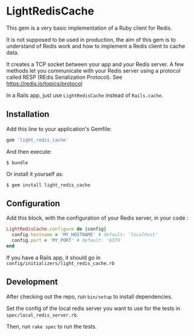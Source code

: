 # LightRedisCache


This gem is a very basic implementation of a Ruby client for Redis.

It is not supposed to be used in production, the aim of this gem is to understand of Redis work and how to implement a Redis client to cache data.

It creates a TCP socket between your app and your Redis server. A few methods let you communicate with your Redis server using a protocol called RESP (REdis Serialization Protocol). See https://redis.io/topics/protocol

In a Rails app, just use `LightRedisCache` instead of `Rails.cache`.

## Installation

Add this line to your application's Gemfile:

```ruby
gem 'light_redis_cache'
```

And then execute:
```
$ bundle
```

Or install it yourself as:
```
$ gem install light_redis_cache
```

## Configuration
Add this block, with the configuration of your Redis server, in your code :

```ruby
LightRedisCache.configure do |config|
  config.hostname = 'MY_HOSTNAME' # default: 'localhost'
  config.port = 'MY_PORT' # default: '6379'
end
```
If you have a Rails app, it should go in `config/initializers/light_redis_cache.rb`

## Development

After checking out the repo, run `bin/setup` to install dependencies.

Set the config of the local redis server you want to use for the tests in `spec/local_redis_server.rb`.

Then, run `rake spec` to run the tests.
